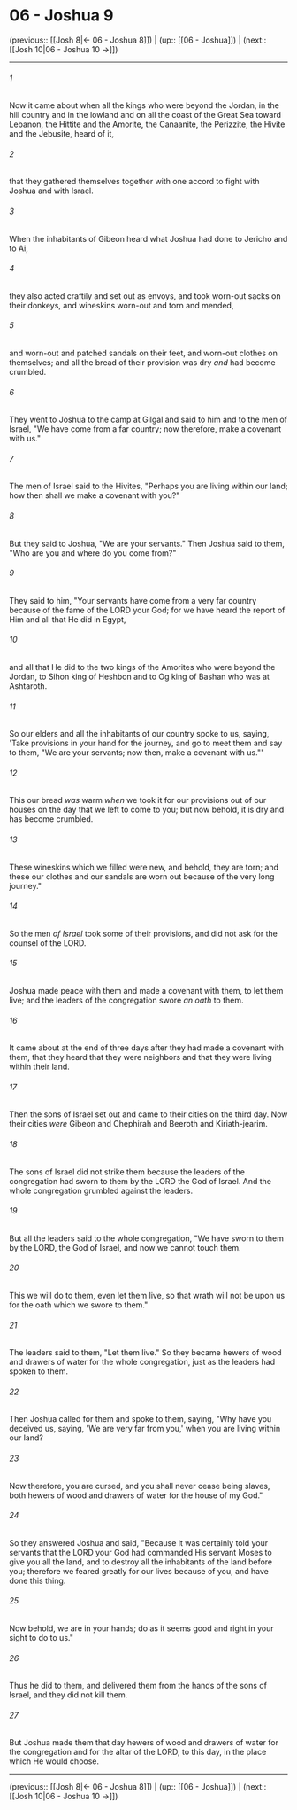 # 06 - Joshua 9

(previous:: [[Josh 8|← 06 - Joshua 8]]) | (up:: [[06 - Joshua]]) | (next:: [[Josh 10|06 - Joshua 10 →]])

***


###### 1 
Now it came about when all the kings who were beyond the Jordan, in the hill country and in the lowland and on all the coast of the Great Sea toward Lebanon, the Hittite and the Amorite, the Canaanite, the Perizzite, the Hivite and the Jebusite, heard of it, 

###### 2 
that they gathered themselves together with one accord to fight with Joshua and with Israel. 

###### 3 
When the inhabitants of Gibeon heard what Joshua had done to Jericho and to Ai, 

###### 4 
they also acted craftily and set out as envoys, and took worn-out sacks on their donkeys, and wineskins worn-out and torn and mended, 

###### 5 
and worn-out and patched sandals on their feet, and worn-out clothes on themselves; and all the bread of their provision was dry _and_ had become crumbled. 

###### 6 
They went to Joshua to the camp at Gilgal and said to him and to the men of Israel, "We have come from a far country; now therefore, make a covenant with us." 

###### 7 
The men of Israel said to the Hivites, "Perhaps you are living within our land; how then shall we make a covenant with you?" 

###### 8 
But they said to Joshua, "We are your servants." Then Joshua said to them, "Who are you and where do you come from?" 

###### 9 
They said to him, "Your servants have come from a very far country because of the fame of the LORD your God; for we have heard the report of Him and all that He did in Egypt, 

###### 10 
and all that He did to the two kings of the Amorites who were beyond the Jordan, to Sihon king of Heshbon and to Og king of Bashan who was at Ashtaroth. 

###### 11 
So our elders and all the inhabitants of our country spoke to us, saying, 'Take provisions in your hand for the journey, and go to meet them and say to them, "We are your servants; now then, make a covenant with us."' 

###### 12 
This our bread _was_ warm _when_ we took it for our provisions out of our houses on the day that we left to come to you; but now behold, it is dry and has become crumbled. 

###### 13 
These wineskins which we filled were new, and behold, they are torn; and these our clothes and our sandals are worn out because of the very long journey." 

###### 14 
So the men _of Israel_ took some of their provisions, and did not ask for the counsel of the LORD. 

###### 15 
Joshua made peace with them and made a covenant with them, to let them live; and the leaders of the congregation swore _an oath_ to them. 

###### 16 
It came about at the end of three days after they had made a covenant with them, that they heard that they were neighbors and that they were living within their land. 

###### 17 
Then the sons of Israel set out and came to their cities on the third day. Now their cities _were_ Gibeon and Chephirah and Beeroth and Kiriath-jearim. 

###### 18 
The sons of Israel did not strike them because the leaders of the congregation had sworn to them by the LORD the God of Israel. And the whole congregation grumbled against the leaders. 

###### 19 
But all the leaders said to the whole congregation, "We have sworn to them by the LORD, the God of Israel, and now we cannot touch them. 

###### 20 
This we will do to them, even let them live, so that wrath will not be upon us for the oath which we swore to them." 

###### 21 
The leaders said to them, "Let them live." So they became hewers of wood and drawers of water for the whole congregation, just as the leaders had spoken to them. 

###### 22 
Then Joshua called for them and spoke to them, saying, "Why have you deceived us, saying, 'We are very far from you,' when you are living within our land? 

###### 23 
Now therefore, you are cursed, and you shall never cease being slaves, both hewers of wood and drawers of water for the house of my God." 

###### 24 
So they answered Joshua and said, "Because it was certainly told your servants that the LORD your God had commanded His servant Moses to give you all the land, and to destroy all the inhabitants of the land before you; therefore we feared greatly for our lives because of you, and have done this thing. 

###### 25 
Now behold, we are in your hands; do as it seems good and right in your sight to do to us." 

###### 26 
Thus he did to them, and delivered them from the hands of the sons of Israel, and they did not kill them. 

###### 27 
But Joshua made them that day hewers of wood and drawers of water for the congregation and for the altar of the LORD, to this day, in the place which He would choose.

***

(previous:: [[Josh 8|← 06 - Joshua 8]]) | (up:: [[06 - Joshua]]) | (next:: [[Josh 10|06 - Joshua 10 →]])
